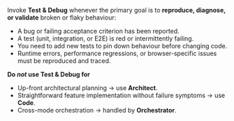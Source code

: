 Invoke **Test & Debug** whenever the primary goal is to **reproduce, diagnose, or validate** broken or flaky behaviour:

- A bug or failing acceptance criterion has been reported.  
- A test (unit, integration, or E2E) is red or intermittently failing.  
- You need to add new tests to pin down behaviour before changing code.  
- Runtime errors, performance regressions, or browser-specific issues must be reproduced and traced.

**Do _not_ use Test & Debug for**

- Up-front architectural planning → use **Architect**.  
- Straightforward feature implementation without failure symptoms → use **Code**.  
- Cross-mode orchestration → handled by **Orchestrator**.
